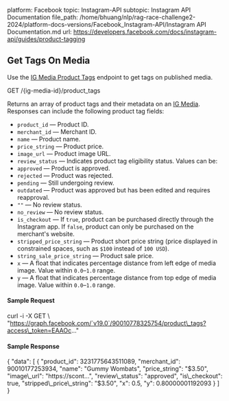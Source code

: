 platform: Facebook
topic: Instagram-API
subtopic: Instagram API Documentation
file_path: /home/bhuang/nlp/rag-race-challenge2-2024/platform-docs-versions/Facebook_Instagram-API/Instagram API Documentation.md
url: https://developers.facebook.com/docs/instagram-api/guides/product-tagging


## Get Tags On Media

Use the [IG Media Product Tags](https://developers.facebook.com/docs/instagram-api/reference/ig-media/product_tags#reading) endpoint to get tags on published media.

GET /{ig\-media\-id}/product\_tags

Returns an array of product tags and their metadata on an [IG Media](https://developers.facebook.com/docs/instagram-api/reference/ig-media/). Responses can include the following product tag fields:

* `product_id` — Product ID.
* `merchant_id` — Merchant ID.
* `name` — Product name.
* `price_string` — Product price.
* `image_url` — Product image URL.
* `review_status` — Indicates product tag eligibility status. Values can be:
* `approved` — Product is approved.
* `rejected` — Product was rejected.
* `pending` — Still undergoing review.
* `outdated` — Product was approved but has been edited and requires reapproval.
* `""` — No review status.
* `no_review` — No review status.
* `is_checkout` — If `true`, product can be purchased directly through the Instagram app. If `false`, product can only be purchased on the merchant's website.
* `stripped_price_string` — Product short price string (price displayed in constrained spaces, such as `$100` instead of `100 USD`).
* `string_sale_price_string` — Product sale price.
* `x` — A float that indicates percentage distance from left edge of media image. Value within `0.0`–`1.0` range.
* `y` — A float that indicates percentage distance from top edge of media image. Value within `0.0`–`1.0` range.

#### Sample Request

curl \-i \-X GET \\
 "https://graph.facebook.com/`v19.0`/90010778325754/product\_tags?access\_token=EAAOc..."

#### Sample Response

{
  "data": \[
    {
      "product\_id": 3231775643511089,
      "merchant\_id": 90010177253934,
      "name": "Gummy Wombats",
      "price\_string": "$3.50",
      "image\_url": "https://scont...",
      "review\_status": "approved",
      "is\_checkout": true,
      "stripped\_price\_string": "$3.50",
      "x": 0.5,
      "y": 0.80000001192093
    }
  \]
}

[](#)